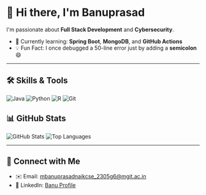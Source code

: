 # 👋 Hi there, I'm Banuprasad  
I'm passionate about **Full Stack Development** and **Cybersecurity**.

- 🎯 Currently learning: **Spring Boot**, **MongoDB**, and **GitHub Actions**
- 💡 Fun Fact: I once debugged a 50-line error just by adding a **semicolon** 😄

---

## 🛠️ Skills & Tools

![Java](https://img.shields.io/badge/Java-ED8B00?style=for-the-badge&logo=java&logoColor=white)
![Python](https://img.shields.io/badge/Python-3776AB?style=for-the-badge&logo=python&logoColor=white)
![R](https://img.shields.io/badge/R-276DC3?style=for-the-badge&logo=r&logoColor=white)
![Git](https://img.shields.io/badge/Git-F05032?style=for-the-badge&logo=git&logoColor=white)


## 📊 GitHub Stats

![GitHub Stats](https://github-readme-stats.vercel.app/api?username=banunaik&show_icons=true&theme=radical)
![Top Languages](https://github-readme-stats.vercel.app/api/top-langs/?username=banunaik&layout=compact&theme=radical)

---

## 🤝 Connect with Me

- ✉️ Email: mbanuprasadnaikcse_2305g6@mgit.ac.in  
- 💼 LinkedIn: [Banu Profile](https://linkedin.com/in/Banu-example)
